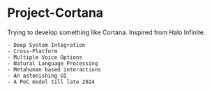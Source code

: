 # Project-Cortana

Trying to develop something like Cortana. Inspired from Halo Infinite.

    - Deep System Integration
    - Cross-Platform
    - Multiple Voice Options
    - Natural Language Processing
    - Metahuman based interactions
    - An astonishing UI
    - A PoC model till late 2024
